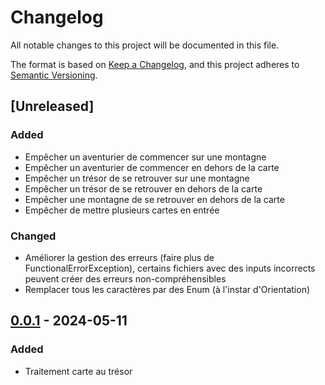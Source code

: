 # Changelog

All notable changes to this project will be documented in this file.

The format is based on [Keep a Changelog](https://keepachangelog.com/en/1.1.0/),
and this project adheres to [Semantic Versioning](https://semver.org/spec/v2.0.0.html).

## [Unreleased]

### Added

- Empêcher un aventurier de commencer sur une montagne
- Empêcher un aventurier de commencer en dehors de la carte
- Empêcher un trésor de se retrouver sur une montagne
- Empêcher un trésor de se retrouver en dehors de la carte
- Empêcher une montagne de se retrouver en dehors de la carte
- Empêcher de mettre plusieurs cartes en entrée

### Changed

- Améliorer la gestion des erreurs (faire plus de FunctionalErrorException), certains fichiers avec des inputs incorrects peuvent créer des erreurs non-compréhensibles
- Remplacer tous les caractères par des Enum (à l'instar d'Orientation)

## [0.0.1] - 2024-05-11

### Added

- Traitement carte au trésor

[0.0.1]: https://github.com/franc-gui/cartetresor/releases/tag/v0.0.1
